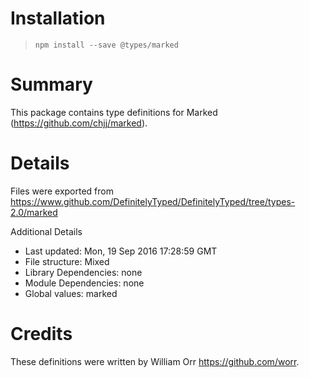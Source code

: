 # Installation
> `npm install --save @types/marked`

# Summary
This package contains type definitions for Marked (https://github.com/chjj/marked).

# Details
Files were exported from https://www.github.com/DefinitelyTyped/DefinitelyTyped/tree/types-2.0/marked

Additional Details
 * Last updated: Mon, 19 Sep 2016 17:28:59 GMT
 * File structure: Mixed
 * Library Dependencies: none
 * Module Dependencies: none
 * Global values: marked

# Credits
These definitions were written by William Orr <https://github.com/worr>.
